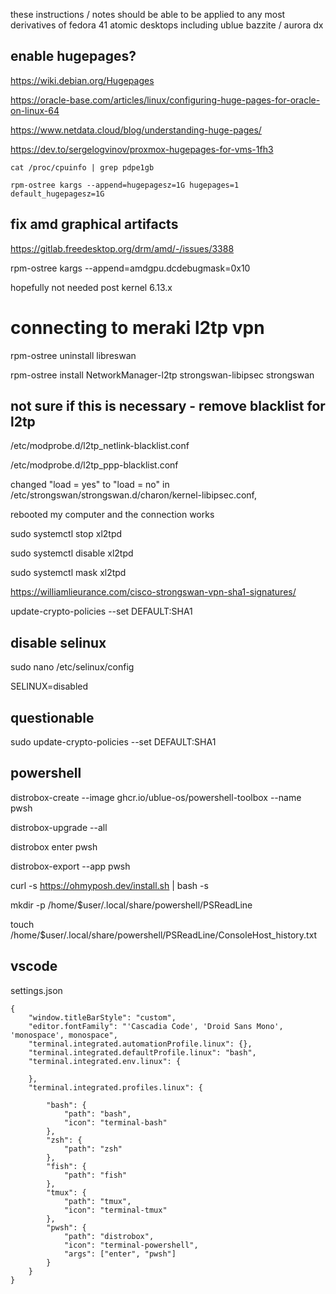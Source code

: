 these instructions / notes should be able to be applied to any most derivatives of fedora 41 atomic desktops including
ublue bazzite / aurora dx

## enable hugepages?
https://wiki.debian.org/Hugepages

https://oracle-base.com/articles/linux/configuring-huge-pages-for-oracle-on-linux-64

https://www.netdata.cloud/blog/understanding-huge-pages/

https://dev.to/sergelogvinov/proxmox-hugepages-for-vms-1fh3
```
cat /proc/cpuinfo | grep pdpe1gb
```
```
rpm-ostree kargs --append=hugepagesz=1G hugepages=1 default_hugepagesz=1G
```


## fix amd graphical artifacts
https://gitlab.freedesktop.org/drm/amd/-/issues/3388

rpm-ostree kargs --append=amdgpu.dcdebugmask=0x10

hopefully not needed post kernel 6.13.x

# connecting to meraki l2tp vpn
rpm-ostree uninstall libreswan

rpm-ostree install NetworkManager-l2tp strongswan-libipsec strongswan

## not sure if this is necessary - remove blacklist for l2tp
/etc/modprobe.d/l2tp_netlink-blacklist.conf

/etc/modprobe.d/l2tp_ppp-blacklist.conf

changed "load = yes" to "load = no" in /etc/strongswan/strongswan.d/charon/kernel-libipsec.conf, 

rebooted my computer and the connection works

sudo systemctl stop xl2tpd

sudo systemctl disable xl2tpd

sudo systemctl mask xl2tpd

https://williamlieurance.com/cisco-strongswan-vpn-sha1-signatures/

update-crypto-policies --set DEFAULT:SHA1

## disable selinux
sudo nano /etc/selinux/config

SELINUX=disabled

## questionable
sudo update-crypto-policies --set DEFAULT:SHA1

## powershell 
distrobox-create --image ghcr.io/ublue-os/powershell-toolbox --name pwsh

distrobox-upgrade --all

distrobox enter pwsh

distrobox-export --app pwsh

curl -s https://ohmyposh.dev/install.sh | bash -s

mkdir -p /home/$user/.local/share/powershell/PSReadLine

touch /home/$user/.local/share/powershell/PSReadLine/ConsoleHost_history.txt

## vscode
settings.json

```
{
    "window.titleBarStyle": "custom",
    "editor.fontFamily": "'Cascadia Code', 'Droid Sans Mono', 'monospace', monospace",
    "terminal.integrated.automationProfile.linux": {},
    "terminal.integrated.defaultProfile.linux": "bash",
    "terminal.integrated.env.linux": {
    
    },
    "terminal.integrated.profiles.linux": {

        "bash": {
            "path": "bash",
            "icon": "terminal-bash"
        },
        "zsh": {
            "path": "zsh"
        },
        "fish": {
            "path": "fish"
        },
        "tmux": {
            "path": "tmux",
            "icon": "terminal-tmux"
        },
        "pwsh": {
            "path": "distrobox",
            "icon": "terminal-powershell",
            "args": ["enter", "pwsh"]
        }
    }
}
```

